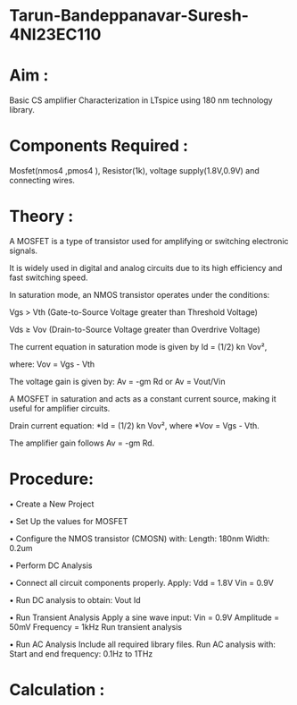 # Tarun-Bandeppanavar-Suresh-4NI23EC110
# Aim :
  Basic CS amplifier Characterization in LTspice
using 180 nm technology library.
# Components Required : 
  Mosfet(nmos4 ,pmos4 ), Resistor(1k), voltage supply(1.8V,0.9V) and connecting wires.
# Theory :
A MOSFET is a type of transistor used for amplifying or switching electronic signals. 

It is widely used in digital and analog circuits due to its high efficiency and fast switching speed.

In saturation mode, an NMOS transistor operates under the conditions:

Vgs > Vth (Gate-to-Source Voltage greater than Threshold Voltage)

Vds ≥ Vov (Drain-to-Source Voltage greater than Overdrive Voltage)

The current equation in saturation mode is given by Id = (1/2) kn Vov², 

where:
Vov = Vgs - Vth

The voltage gain is given by: Av = -gm Rd  or Av = Vout/Vin

A MOSFET in saturation and acts as a constant current source, making it useful for amplifier circuits.

Drain current equation: *Id = (1/2) kn Vov², where *Vov = Vgs - Vth.

The amplifier gain follows Av = -gm Rd.

# Procedure:
• Create a New Project

• Set Up the values for MOSFET

• Configure the NMOS transistor (CMOSN) with:
  Length: 180nm
  Width: 0.2um
  
• Perform DC Analysis

• Connect all circuit components properly.
  Apply:
  Vdd = 1.8V
  Vin = 0.9V
  
• Run DC analysis to obtain:
  Vout
  Id
  
• Run Transient Analysis
  Apply a sine wave input:
  Vin = 0.9V
  Amplitude = 50mV
  Frequency = 1kHz
  Run transient analysis
  
• Run AC Analysis
  Include all required library files.
  Run AC analysis with:
  Start and end frequency: 0.1Hz to 1THz

# Calculation :
 
          
